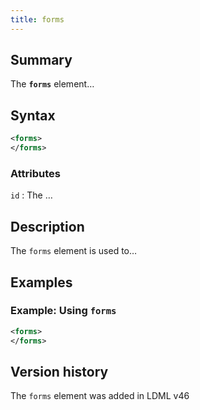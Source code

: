 ```yaml
---
title: forms
---
```


## Summary

The **`forms`** element…

## Syntax

```xml
<forms>
</forms>
```

### Attributes

`id`
:   The …

## Description

The `forms` element is used to…

## Examples

### Example: Using `forms`

```xml
<forms>
</forms>
```

## Version history

The `forms` element was added in LDML v46

<!-- ## See also

- … -->
